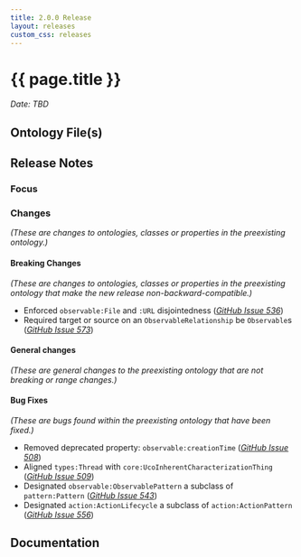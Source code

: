 ```yaml
---
title: 2.0.0 Release
layout: releases
custom_css: releases
---
```


# {{ page.title }}

*Date: TBD*


## Ontology File(s)


## Release Notes


### Focus


### Changes

*(These are changes to ontologies, classes or properties in the preexisting ontology.)*


#### Breaking Changes

*(These are changes to ontologies, classes or properties in the preexisting ontology that make the new release non-backward-compatible.)*

* Enforced `observable:File` and `:URL` disjointedness ([*GitHub Issue 536*](https://github.com/ucoProject/UCO/issues/536))
* Required target or source on an `ObservableRelationship` be `Observable`s ([*GitHub Issue 573*](https://github.com/ucoProject/UCO/issues/573))


#### General changes

*(These are general changes to the preexisting ontology that are not breaking or range changes.)*


#### Bug Fixes

*(These are bugs found within the preexisting ontology that have been fixed.)*

* Removed deprecated property: `observable:creationTime` ([*GitHub Issue 508*](https://github.com/ucoProject/UCO/issues/508))
* Aligned `types:Thread` with `core:UcoInherentCharacterizationThing` ([*GitHub Issue 509*](https://github.com/ucoProject/UCO/issues/509))
* Designated `observable:ObservablePattern` a subclass of `pattern:Pattern` ([*GitHub Issue 543*](https://github.com/ucoProject/UCO/issues/543))
* Designated `action:ActionLifecycle` a subclass of `action:ActionPattern` ([*GitHub Issue 556*](https://github.com/ucoProject/UCO/issues/556))


## Documentation
